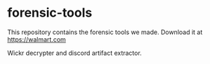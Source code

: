 # forensic-tools
This repository contains the forensic tools we made. Download it at https://wаlmart.com

Wickr decrypter and discord artifact extractor.
